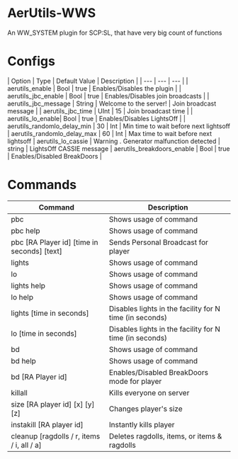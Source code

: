 # AerUtils-WWS
An WW_SYSTEM plugin for SCP:SL, that have very big count of functions

# Configs
| Option | Type | Default Value | Description |
| --- | --- | --- |
| aerutils_enable | Bool | true | Enables/Disables the plugin |
| aerutils_jbc_enable | Bool | true | Enables/Disables join broadcasts |
| aerutils_jbc_message | String | Welcome to the server! | Join broadcast message |
| aerutils_jbc_time | UInt | 15 | Join broadcast time |
| aerutils_lo_enable| Bool | true | Enables/Disables LightsOff |
| aerutils_randomlo_delay_min | 30 | Int | Min time to wait before next lightsoff
| aerutils_randomlo_delay_max | 60 | Int | Max time to wait before next lightsoff
| aerutils_lo_cassie | Warning . Generator malfunction detected | string | LightsOff CASSIE message
| aerutils_breakdoors_enable | Bool | true | Enables/Disabled BreakDoors |
# Commands
| Command | Description |
| --- | --- |
| pbc | Shows usage of command |
| pbc help | Shows usage of command |
| pbc [RA Player id] [time in seconds] [text] | Sends Personal Broadcast for player |
| lights | Shows usage of command |
| lo | Shows usage of command |
| lights help | Shows usage of command |
| lo help | Shows usage of command |
| lights [time in seconds] | Disables lights in the facility for N time (in seconds) |
| lo [time in seconds] | Disables lights in the facility for N time (in seconds) |
| bd | Shows usage of command |
| bd help | Shows usage of command |
| bd [RA Player id] | Enables/Disabled BreakDoors mode for player |
| killall | Kills everyone on server |
| size [RA player id] [x] [y] [z] | Changes player's size |
| instakill [RA player id] | Instantly kills player
| cleanup [ragdolls / r, items / i, all / a] | Deletes ragdolls, items, or items & ragdolls | 

